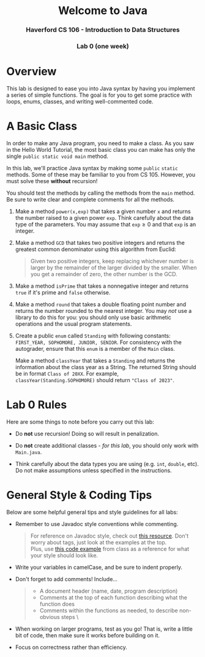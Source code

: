 <h1 style="text-align: center;">Welcome to Java</h1>
<h3 style="text-align: center;">Haverford CS 106 - Introduction to Data Structures</h3>
<h3 style="text-align: center;">Lab 0 (one week)</h3>


# Overview 

This lab is designed to ease you into Java syntax by having you
implement a series of simple functions. The goal is for you to get some practice with loops, enums, classes, and writing well-commented code.


# A Basic Class

In order to make any Java program, you need to make a class. As you saw
in the Hello World Tutorial, the most basic class you can make has only
the single `public static void main` method.

In this lab, we'll practice Java syntax by making some `public` `static`
methods. Some of these may be familiar to you from CS 105. However, you
must solve these **without** recursion!

You should test the methods by calling the methods from the `main`
method. Be sure to write clear and complete comments for all the
methods.


1.  Make a method `power(x,exp)` that takes a given number `x` and
    returns the number raised to a given power `exp`. Think carefully
    about the data type of the parameters. You may assume that
    `exp`$\geq 0$ and that `exp` is an integer.

2.  Make a method `GCD` that takes two positive integers and returns the
    greatest common denominator using this algorithm from Euclid:

    > Given two positive integers, keep replacing whichever number is
    > larger by the remainder of the larger divided by the smaller. When
    > you get a remainder of zero, the other number is the GCD.

3.  Make a method `isPrime` that takes a nonnegative integer and returns
    `true` if it's prime and `false` otherwise.

4.  Make a method `round` that takes a double floating point number and
    returns the number rounded to the nearest integer. You may *not* use
    a library to do this for you: you should only use basic arithmetic
    operations and the usual program statements.

5.  Create a public `enum` called `Standing` with following constants:
    `FIRST_YEAR, SOPHOMORE, JUNIOR, SENIOR`. For consistency with the
    autograder, ensure that this `enum` is a member of the `Main` class.

    Make a method `classYear` that takes a `Standing` and returns the
    information about the class year as a String. The returned String
    should be in format `Class of 20XX`. For example,
    `classYear(Standing.SOPHOMORE)` should return `"Class of 2023"`.  


# Lab 0 Rules

Here are some things to note before you carry out this lab:

-   Do **not** use recursion! Doing so will result in penalization.

-   Do **not** create additional classes - *for this lab*, you should
    only work with `Main.java`.

-   Think carefully about the data types you are using (e.g. `int`,
    `double`, etc). Do not make assumptions unless specified in the
    instructions.



# General Style & Coding Tips

Below are some helpful general tips and style guidelines for all labs:

-   Remember to use Javadoc style conventions while commenting.
    > For reference on Javadoc style, check out [this resource](https://www.tutorialspoint.com/java/java_documentation.htm). Don't worry about tags, just look at the examples at the top. \
    > Plus, use [this code example](https://pythontutor.com/java.html#code=/**%0A%20*%20Java%20program%20that%20computes%20the%20sum%20of%20the%20first%20n%20numbers%0A%20*%20%40author%20Jeova%20Farias%0A%20*%20%40version%20January%2013,%202022%0A%20*/%0Apublic%20class%20Main%20%7B%0A%20%20%20%20public%20static%20void%20main%28String%5B%5D%20args%29%20%7B%0A%20%20%20%20%20%20%20%20int%20n%20%3D%2010%3B%0A%20%20%20%20%20%20%20%20int%20result%20%3D%20sumIntegers%28n%29%3B%0A%20%20%20%20%20%20%20%20System.out.println%28result%29%3B%0A%20%20%20%20%7D%0A%0A%20%20%20%20/**%0A%20%20%20%20%20*%20Returns%20the%20sum%20of%20the%20first%20n%20integers%0A%20%20%20%20%20*%20%40param%20n%20positive%20integer%20n%0A%20%20%20%20%20*%20%40return%20sum%20of%20the%20first%20n%20integers%0A%20%20%20%20%20*/%0A%20%20%20%20public%20static%20int%20sumIntegers%28int%20n%29%7B%0A%20%20%20%20%20%20%20%20int%20total%20%3D%200%3B%20//%20Set%20up%20a%20variable%20for%20the%20total%0A%20%20%20%20%20%20%20%20for%20%28int%20i%20%3D%200%3B%20i%20%3C%3D%20n%3B%20i%2B%2B%29%7B%0A%20%20%20%20%20%20%20%20%20%20%20%20total%20%2B%3D%20i%3B%0A%20%20%20%20%20%20%20%20%7D%0A%20%20%20%20%20%20%20%20return%20total%3B%0A%20%20%20%20%7D%0A%7D&cumulative=false&heapPrimitives=nevernest&mode=edit&origin=opt-frontend.js&py=java&rawInputLstJSON=%5B%5D&textReferences=false)
     from class as a reference for what your style should look like.

-   Write your variables in camelCase, and be sure to indent properly.

-   Don't forget to add comments! Include...
    > - A document header (name, date, program description)
    > - Comments at the top of each function describing what the
    >   function does
    > - Comments within the functions as needed, to describe 
    >   non-obvious steps \

-   When working on larger programs, test as you go! That is, write
    a little bit of code, then make sure it works before building on it.

-   Focus on correctness rather than efficiency.

